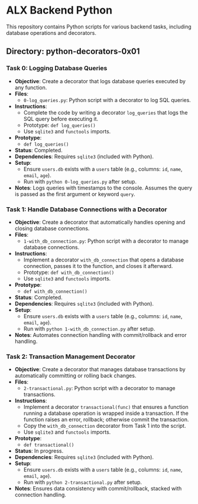 # ALX Backend Python

This repository contains Python scripts for various backend tasks, including database operations and decorators.

## Directory: python-decorators-0x01

### Task 0: Logging Database Queries
- **Objective**: Create a decorator that logs database queries executed by any function.
- **Files**:
  - `0-log_queries.py`: Python script with a decorator to log SQL queries.
- **Instructions**:
  - Complete the code by writing a decorator `log_queries` that logs the SQL query before executing it.
  - Prototype: `def log_queries()`
  - Use `sqlite3` and `functools` imports.
- **Prototype**:
  - `def log_queries()`
- **Status**: Completed.
- **Dependencies**: Requires `sqlite3` (included with Python).
- **Setup**:
  - Ensure `users.db` exists with a `users` table (e.g., columns: `id`, `name`, `email`, `age`).
  - Run with `python 0-log_queries.py` after setup.
- **Notes**: Logs queries with timestamps to the console. Assumes the query is passed as the first argument or keyword `query`.

### Task 1: Handle Database Connections with a Decorator
- **Objective**: Create a decorator that automatically handles opening and closing database connections.
- **Files**:
  - `1-with_db_connection.py`: Python script with a decorator to manage database connections.
- **Instructions**:
  - Implement a decorator `with_db_connection` that opens a database connection, passes it to the function, and closes it afterward.
  - Prototype: `def with_db_connection()`
  - Use `sqlite3` and `functools` imports.
- **Prototype**:
  - `def with_db_connection()`
- **Status**: Completed.
- **Dependencies**: Requires `sqlite3` (included with Python).
- **Setup**:
  - Ensure `users.db` exists with a `users` table (e.g., columns: `id`, `name`, `email`, `age`).
  - Run with `python 1-with_db_connection.py` after setup.
- **Notes**: Automates connection handling with commit/rollback and error handling.

### Task 2: Transaction Management Decorator
- **Objective**: Create a decorator that manages database transactions by automatically committing or rolling back changes.
- **Files**:
  - `2-transactional.py`: Python script with a decorator to manage transactions.
- **Instructions**:
  - Implement a decorator `transactional(func)` that ensures a function running a database operation is wrapped inside a transaction. If the function raises an error, rollback; otherwise commit the transaction.
  - Copy the `with_db_connection` decorator from Task 1 into the script.
  - Use `sqlite3` and `functools` imports.
- **Prototype**:
  - `def transactional()`
- **Status**: In progress.
- **Dependencies**: Requires `sqlite3` (included with Python).
- **Setup**:
  - Ensure `users.db` exists with a `users` table (e.g., columns: `id`, `name`, `email`, `age`).
  - Run with `python 2-transactional.py` after setup.
- **Notes**: Ensures data consistency with commit/rollback, stacked with connection handling.